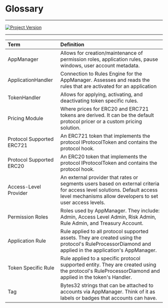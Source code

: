 # Glossary

---

[![Project Version][version-image]][version-url]


---

| Term                      | Definition                                                                                                                                                  |
|:--------------------------|:------------------------------------------------------------------------------------------------------------------------------------------------------------|
| AppManager                | Allows for creation/maintenance of permission roles, application rules, pause windows, user account metadata. |
| ApplicationHandler        | Connection to Rules Engine for the AppManager. Assesses and reads the rules that are activated for an application |
| TokenHandler              | Allows for applying, activating, and deactivating token specific rules.          |
| Pricing Module            | Where prices for ERC20 and ERC721 tokens are derived. It can be the default protocol pricer or a custom pricing solution.                                    |
| Protocol Supported ERC721 | An ERC721 token that implements the protocol IProtocolToken and contains the protocol hook.                                                                                                |
| Protocol Supported ERC20  | An ERC20 token that implements the protocol IProtocolToken and contains the protocol hook.                                                                                                |
| Access-Level Provider     | An external provider that rates or segments users based on external criteria for access level solutions. Default access level mechanisms allow developers to set user access levels.        |
| Permission Roles          | Roles used by AppManager. They include: Admin, Access Level Admin, Risk Admin, Rule Admin, and Treasury Account.                                                                            |
| Application Rule          | Rule applied to all protocol supported assets. They are created using the protocol's RuleProcessorDiamond and applied in the application's AppManager.        |
| Token Specific Rule       | Rule applied to a specific protocol supported entity. They are created using the protocol's RuleProcessorDiamond and applied in the token's Handler.        |
| Tag | Bytes32 strings that can be attached to accounts via AppManager. Think of it as labels or badges that accounts can have. |



<!-- These are the header links -->
[version-image]: https://img.shields.io/badge/Version-2.0.0-brightgreen?style=for-the-badge&logo=appveyor
[version-url]: https://github.com/thrackle-io/rules-engine
